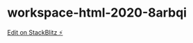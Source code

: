 # workspace-html-2020-8arbqi

[Edit on StackBlitz ⚡️](https://stackblitz.com/edit/workspace-html-2020-8arbqi)